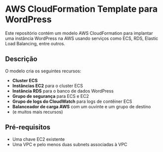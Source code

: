 # AWS CloudFormation Template para WordPress

Este repositório contém um modelo AWS CloudFormation para implantar uma instância WordPress na AWS usando serviços como ECS, RDS, Elastic Load Balancing, entre outros.

## Descrição

O modelo cria os seguintes recursos:

- **Cluster ECS**
- **Instâncias EC2** para o cluster ECS
- **Instância RDS** para o banco de dados WordPress
- **Grupo de segurança** para ECS e EC2
- **Grupo de logs do CloudWatch** para logs de contêiner ECS
- **Balanceador de carga AWS** com um ouvinte e um grupo de destino
- (e muitos mais recursos)

## Pré-requisitos

- Uma chave EC2 existente
- Uma VPC e pelo menos duas subnets associadas à VPC
